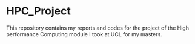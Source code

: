 # HPC_Project

This repository contains my reports and codes for the project of the High performance Computing module I took at UCL for my masters.
